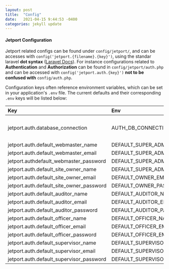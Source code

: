 ```yaml
---
layout: post
title:  "Config"
date:   2021-04-15 9:44:53 -0400
categories: jekyll update
---
```

#### Jetport Configuration

Jetport related configs can be found under `config/jetport/`, and can be accesses with `config('jetport.{filename}.{key}')`, using the standar laravel  **dot syntax** ([Laravel Docs](https://laravel.com/docs/8.x/configuration)).
For instance configurations related to **Authentication** and **Authorization** can be found in `config/jetport/auth.php` and can be accessed with `config('jetport.auth.{key}')` **not to be confused with** `config/auth.php`.

Configuration keys often reference environment variables, which can be set in your application's `.env` file. The current defaults and their corresponding `.env` keys will be listed below:

|   Key         | Env           | Default  | Description |
| :------------- |:-------------| :-----| :---------|
| jetport.auth.database_connection | AUTH_DB_CONNECTION | `mysql` | Database connection for the `Auth` related models  `Menu`, `Permission`, `Role`, and `User` as set in `App\Traits\Connection\AuthConnection.php`|
| jetport.auth.default_webmaster_name | DEFAULT_SUPER_ADMIN_NAME     |  `Super Admin` | |
| jetport.auth.default_webmaster_email | DEFAULT_SUPER_ADMIN_EMAIL |`admin@admin.com` |  |
| jetport.authdefault_webmaster_password | DEFAULT_SUPER_ADMIN_PASSWORD |`secret` | |
| jetport.auth.default_site_owner_name | DEFAULT_SUPER_ADMIN_EMAIL |`admin@admin.com` | |
| jetport.auth.default_site_owner_email | DEFAULT_OWNER_EMAIL |`owner@admin.com` | |
| jetport.auth.default_site_owner_password | DEFAULT_OWNER_PASSWORD |`secret` | |
| jetport.auth.default_auditor_name | DEFAULT_AUDITOR_NAME |`Auditor` | |
| jetport.auth.default_auditor_email | DEFAULT_AUDITOR_EMAIL |`auditor@admin.com` | |
| jetport.auth.default_auditor_password |DEFAULT_AUDITOR_PASSWORD |`secret` | |
| jetport.auth.default_officer_name | DEFAULT_OFFICER_NAME |`Client` | |
| jetport.auth.default_officer_email | DEFAULT_OFFICER_EMAIL |`client@example.com` | |
| jetport.auth.default_officer_password | DEFAULT_OFFICER_EMAIL |`secret` | |
| jetport.auth.default_supervisor_name | DEFAULT_SUPERVISOR_NAME |`Supervisor` | |
| jetport.auth.default_supervisor_email | DEFAULT_SUPERVISOR_EMAIL |`supervisor@example.com` | |
| jetport.auth.default_supervisor_password | DEFAULT_SUPERVISOR_PASSWORD |`secret` | |
